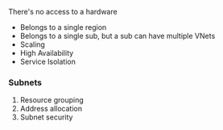 There's no access to a hardware
* Belongs to a single region
* Belongs to a single sub, but a sub can have multiple VNets
* Scaling
* High Availability 
* Service Isolation

### Subnets

1. Resource grouping
2. Address allocation
3. Subnet security

